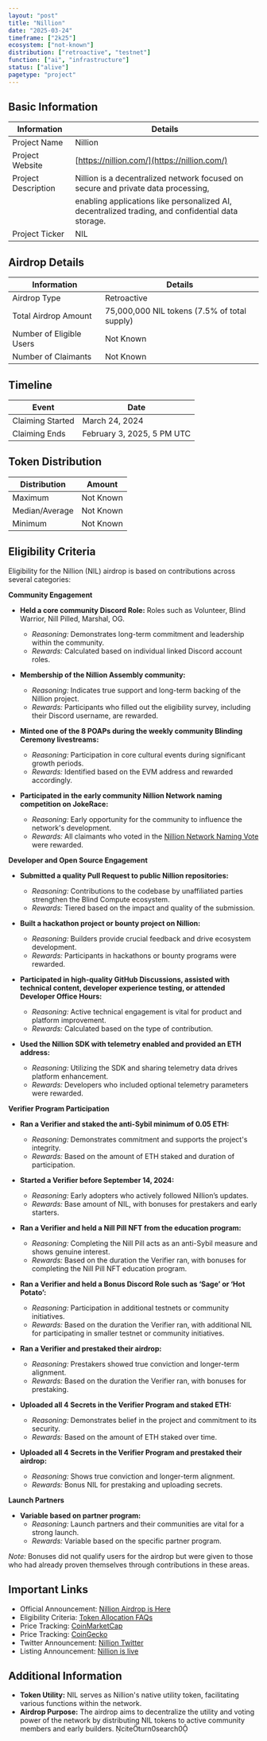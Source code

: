 ```yaml
---
layout: "post"
title: "Nillion"
date: "2025-03-24"
timeframe: ["2k25"]
ecosystem: ["not-known"]
distribution: ["retroactive", "testnet"]
function: ["ai", "infrastructure"]
status: ["alive"]
pagetype: "project"
---
```


## Basic Information

| Information         | Details                                                                                           |
| ------------------- | ------------------------------------------------------------------------------------------------- |
| Project Name        | Nillion                                                                                           |
| Project Website     | [https://nillion.com/](https://nillion.com/)                                                      |
| Project Description | Nillion is a decentralized network focused on secure and private data processing,                 |
|                     | enabling applications like personalized AI, decentralized trading, and confidential data storage. |
| Project Ticker      | NIL                                                                                               |

## Airdrop Details

| Information              | Details                                      |
| ------------------------ | -------------------------------------------- |
| Airdrop Type             | Retroactive                                  |
| Total Airdrop Amount     | 75,000,000 NIL tokens (7.5% of total supply) |
| Number of Eligible Users | Not Known                                    |
| Number of Claimants      | Not Known                                    |

## Timeline

| Event            | Date                       |
| ---------------- | -------------------------- |
| Claiming Started | March 24, 2024             |
| Claiming Ends    | February 3, 2025, 5 PM UTC |

## Token Distribution

| Distribution   | Amount    |
| -------------- | --------- |
| Maximum        | Not Known |
| Median/Average | Not Known |
| Minimum        | Not Known |

## Eligibility Criteria

Eligibility for the Nillion (NIL) airdrop is based on contributions across several categories:

**Community Engagement**

- **Held a core community Discord Role:** Roles such as Volunteer, Blind Warrior, Nill Pilled, Marshal, OG.

  - _Reasoning:_ Demonstrates long-term commitment and leadership within the community.
  - _Rewards:_ Calculated based on individual linked Discord account roles.

- **Membership of the Nillion Assembly community:**

  - _Reasoning:_ Indicates true support and long-term backing of the Nillion project.
  - _Rewards:_ Participants who filled out the eligibility survey, including their Discord username, are rewarded.

- **Minted one of the 8 POAPs during the weekly community Blinding Ceremony livestreams:**

  - _Reasoning:_ Participation in core cultural events during significant growth periods.
  - _Rewards:_ Identified based on the EVM address and rewarded accordingly.

- **Participated in the early community Nillion Network naming competition on JokeRace:**
  - _Reasoning:_ Early opportunity for the community to influence the network's development.
  - _Rewards:_ All claimants who voted in the [Nillion Network Naming Vote](https://www.jokerace.io/contest/optimism/0xD4F6E26b49C406754D62a6e88bB1f3069E2347F1) were rewarded.

**Developer and Open Source Engagement**

- **Submitted a quality Pull Request to public Nillion repositories:**

  - _Reasoning:_ Contributions to the codebase by unaffiliated parties strengthen the Blind Compute ecosystem.
  - _Rewards:_ Tiered based on the impact and quality of the submission.

- **Built a hackathon project or bounty project on Nillion:**

  - _Reasoning:_ Builders provide crucial feedback and drive ecosystem development.
  - _Rewards:_ Participants in hackathons or bounty programs were rewarded.

- **Participated in high-quality GitHub Discussions, assisted with technical content, developer experience testing, or attended Developer Office Hours:**

  - _Reasoning:_ Active technical engagement is vital for product and platform improvement.
  - _Rewards:_ Calculated based on the type of contribution.

- **Used the Nillion SDK with telemetry enabled and provided an ETH address:**
  - _Reasoning:_ Utilizing the SDK and sharing telemetry data drives platform enhancement.
  - _Rewards:_ Developers who included optional telemetry parameters were rewarded.

**Verifier Program Participation**

- **Ran a Verifier and staked the anti-Sybil minimum of 0.05 ETH:**

  - _Reasoning:_ Demonstrates commitment and supports the project's integrity.
  - _Rewards:_ Based on the amount of ETH staked and duration of participation.

- **Started a Verifier before September 14, 2024:**

  - _Reasoning:_ Early adopters who actively followed Nillion’s updates.
  - _Rewards:_ Base amount of NIL, with bonuses for prestakers and early starters.

- **Ran a Verifier and held a Nill Pill NFT from the education program:**

  - _Reasoning:_ Completing the Nill Pill acts as an anti-Sybil measure and shows genuine interest.
  - _Rewards:_ Based on the duration the Verifier ran, with bonuses for completing the Nill Pill NFT education program.

- **Ran a Verifier and held a Bonus Discord Role such as ‘Sage’ or ‘Hot Potato’:**

  - _Reasoning:_ Participation in additional testnets or community initiatives.
  - _Rewards:_ Based on the duration the Verifier ran, with additional NIL for participating in smaller testnet or community initiatives.

- **Ran a Verifier and prestaked their airdrop:**

  - _Reasoning:_ Prestakers showed true conviction and longer-term alignment.
  - _Rewards:_ Based on the duration the Verifier ran, with bonuses for prestaking.

- **Uploaded all 4 Secrets in the Verifier Program and staked ETH:**

  - _Reasoning:_ Demonstrates belief in the project and commitment to its security.
  - _Rewards:_ Based on the amount of ETH staked over time.

- **Uploaded all 4 Secrets in the Verifier Program and prestaked their airdrop:**
  - _Reasoning:_ Shows true conviction and longer-term alignment.
  - _Rewards:_ Bonus NIL for prestaking and uploading secrets.

**Launch Partners**

- **Variable based on partner program:**
  - _Reasoning:_ Launch partners and their communities are vital for a strong launch.
  - _Rewards:_ Variable based on the specific partner program.

_Note:_ Bonuses did not qualify users for the airdrop but were given to those who had already proven themselves through contributions in these areas.

## Important Links

- Official Announcement: [Nillion Airdrop is Here](https://nillion.com/news/nillion-airdrop-is-here/)
- Eligibility Criteria: [Token Allocation FAQs](https://nillion.notion.site/Token-Allocation-FAQs-1b31827799b480fe86c9c336188a4375)
- Price Tracking: [CoinMarketCap](https://coinmarketcap.com/currencies/nillion)
- Price Tracking: [CoinGecko](https://www.coingecko.com/en/coins/nillion)
- Twitter Announcement: [Nillion Twitter](https://x.com/nillionnetwork/status/1899811137203458313)
- Listing Announcement: [Nillion is live](https://x.com/nillionnetwork/status/1904157568118722690)
## Additional Information

- **Token Utility:** NIL serves as Nillion's native utility token, facilitating various functions within the network.
- **Airdrop Purpose:** The airdrop aims to decentralize the utility and voting power of the network by distributing NIL tokens to active community members and early builders. citeturn0search0